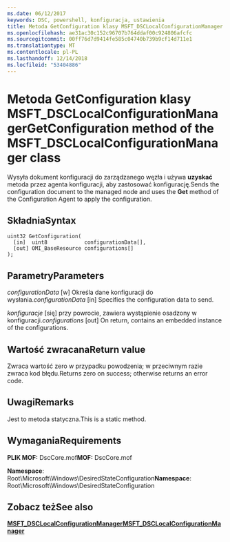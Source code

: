 ```yaml
---
ms.date: 06/12/2017
keywords: DSC, powershell, konfiguracja, ustawienia
title: Metoda GetConfiguration klasy MSFT_DSCLocalConfigurationManager
ms.openlocfilehash: ae31ac30c152c96707b764ddaf00c924806afcfc
ms.sourcegitcommit: 00ff76d7d9414fe585c04740b739b9cf14d711e1
ms.translationtype: MT
ms.contentlocale: pl-PL
ms.lasthandoff: 12/14/2018
ms.locfileid: "53404886"
---
```

# <a name="getconfiguration-method-of-the-msftdsclocalconfigurationmanager-class"></a><span data-ttu-id="14298-103">Metoda GetConfiguration klasy MSFT_DSCLocalConfigurationManager</span><span class="sxs-lookup"><span data-stu-id="14298-103">GetConfiguration method of the MSFT_DSCLocalConfigurationManager class</span></span>

<span data-ttu-id="14298-104">Wysyła dokument konfiguracji do zarządzanego węzła i używa **uzyskać** metoda przez agenta konfiguracji, aby zastosować konfigurację.</span><span class="sxs-lookup"><span data-stu-id="14298-104">Sends the configuration document to the managed node and uses the **Get** method of the Configuration Agent to apply the configuration.</span></span>

## <a name="syntax"></a><span data-ttu-id="14298-105">Składnia</span><span class="sxs-lookup"><span data-stu-id="14298-105">Syntax</span></span>

```mof
uint32 GetConfiguration(
  [in]  uint8            configurationData[],
  [out] OMI_BaseResource configurations[]
);
```

## <a name="parameters"></a><span data-ttu-id="14298-106">Parametry</span><span class="sxs-lookup"><span data-stu-id="14298-106">Parameters</span></span>

<span data-ttu-id="14298-107">*configurationData* \[w\] Określa dane konfiguracji do wysłania.</span><span class="sxs-lookup"><span data-stu-id="14298-107">*configurationData* \[in\] Specifies the configuration data to send.</span></span>

<span data-ttu-id="14298-108">*konfiguracje* \[się\] przy powrocie, zawiera wystąpienie osadzony w konfiguracji.</span><span class="sxs-lookup"><span data-stu-id="14298-108">*configurations* \[out\] On return, contains an embedded instance of the configurations.</span></span>

## <a name="return-value"></a><span data-ttu-id="14298-109">Wartość zwracana</span><span class="sxs-lookup"><span data-stu-id="14298-109">Return value</span></span>

<span data-ttu-id="14298-110">Zwraca wartość zero w przypadku powodzenia; w przeciwnym razie zwraca kod błędu.</span><span class="sxs-lookup"><span data-stu-id="14298-110">Returns zero on success; otherwise returns an error code.</span></span>

## <a name="remarks"></a><span data-ttu-id="14298-111">Uwagi</span><span class="sxs-lookup"><span data-stu-id="14298-111">Remarks</span></span>

<span data-ttu-id="14298-112">Jest to metoda statyczna.</span><span class="sxs-lookup"><span data-stu-id="14298-112">This is a static method.</span></span>

## <a name="requirements"></a><span data-ttu-id="14298-113">Wymagania</span><span class="sxs-lookup"><span data-stu-id="14298-113">Requirements</span></span>

<span data-ttu-id="14298-114">**PLIK MOF:** DscCore.mof</span><span class="sxs-lookup"><span data-stu-id="14298-114">**MOF:** DscCore.mof</span></span>

<span data-ttu-id="14298-115">**Namespace**: Root\Microsoft\Windows\DesiredStateConfiguration</span><span class="sxs-lookup"><span data-stu-id="14298-115">**Namespace**: Root\Microsoft\Windows\DesiredStateConfiguration</span></span>

## <a name="see-also"></a><span data-ttu-id="14298-116">Zobacz też</span><span class="sxs-lookup"><span data-stu-id="14298-116">See also</span></span>

[<span data-ttu-id="14298-117">**MSFT_DSCLocalConfigurationManager**</span><span class="sxs-lookup"><span data-stu-id="14298-117">**MSFT_DSCLocalConfigurationManager**</span></span>](msft-dsclocalconfigurationmanager.md)